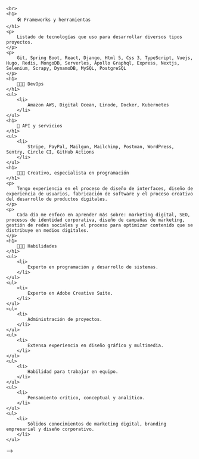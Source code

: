 <!--<!DOCTYPE html>
<html lang="en">
<head>
    <meta charset="UTF-8">
    <meta name="viewport" content="width=device-width, initial-scale=1.0">
</head>
<body>
    <h1>
        Hola 👋🏻, bienvenido a mi perfil profesional
    </h1>
    <p>
        Soy programador full stack con experiencia en la industria de viajes, consultoría, reclutamiento y recursos humanos. Me especializo en tecnologías con lenguajes como Java, Kotlin, JavaScript y Python.
    </p>
    <p><em>Soy una persona emprendedora que se apasiona por aprender más sobre programación, tecnología y ciencias.</em></p>
    <p>Tengo sólidos conocimientos en diseño de interfaces, experiencia de usuarios, Adobe Photoshop, identidad corporativa y Marketing digital.
    </p>
    <br>
    <h1>
        Me dedico a desarrollar software
    </h1>
    <ul>
        <li>👨🏻‍💻 Actualmente trabajo en Revenatium.com. </li>
            <li>💼 Desarrolle y doy soporte al sistema de StarTalent para administrar candidatos.</li>
            <li>🤺 Mi perfil profesional lo puedes encontrar en arthurolg.com y en LinkedIn.</li>
            <li>👨🏻‍🔬 Actualmente estoy aprendiendo sobre micro servicios y NodeJS.</li>
            <li>📓 Público mis notas y prácticas sobre desarrollo en el repositorio playground</li>
            <li>📊 Soy entusiasta del marketing de afiliados, SEO, SEM y técnicas de eCommerce.</li>
      </li>
    </ul>
    <h1>
        mis sitios
    </h1>
    <ul>
            <li></li>
            <li></li>
            <li></li>
      </li>
    </ul>
    <!--
        <h1>
        Mis redes sociales
    </h1>
    <a href="https://www.linkedin.com" rel="nofollow"><img src="https://github.com/lgzarturo/lgzarturo/raw/master/assets/linkedin.png" alt="LinkedIn" width="24" style="width: 24px; max-width: 100%;"></a>
    <a href="https://twitter.com" rel="nofollow"><img src="https://github.com/lgzarturo/lgzarturo/raw/master/assets/twitter.png" alt="Twitter" width="24" style="width: 24px; max-width: 100%;"></a>
    <a href="https://www.instagram.com/nickpl18/" rel="nofollow"><img src="https://github.com/lgzarturo/lgzarturo/raw/master/assets/instagram.png" alt="instagram" width="24" style="width: 24px; max-width: 100%;"></a>
    -->
    <br>
    <h1>
        🛠 Frameworks y herramientas
    </h1>
    <p>
        Listado de tecnologías que uso para desarrollar diversos tipos proyectos.
    </p>
    <p>
        Git, Spring Boot, React, Django, Html 5, Css 3, TypeScript, Vuejs, Hugo, Redis, MongoDB, Serverles, Apollo Graphql, Express, Nextjs, Selenium, Scrapy, DynamoDB, MySQL, PostgreSQL
    </p>
    <h1>
        👨🏻‍🔬 DevOps
    </h1>
    <ul>
        <li>
            Amazon AWS, Digital Ocean, Linode, Docker, Kubernetes
        </li>
    </ul>
    <h1>
        🚀 API y servicios
    </h1>
    <ul>
        <li>
            Stripe, PayPal, Mailgun, Mailchimp, Postman, WordPress, Sentry, Circle CI, GitHub Actions
        </li>
    </ul>
    <h1>
        👨🏻‍🎨 Creativo, especialista en programación
    </h1>
    <p>
        Tengo experiencia en el proceso de diseño de interfaces, diseño de experiencia de usuarios, fabricación de software y el proceso creativo del desarrollo de productos digitales.
    </p>
    <p>
        Cada día me enfoco en aprender más sobre: marketing digital, SEO, procesos de identidad corporativa, diseño de campañas de marketing, gestión de redes sociales y el proceso para optimizar contenido que se distribuye en medios digitales.
    </p>
    <h1>
        👨🏻‍🚀 Habilidades
    </h1>
    <ul>
        <li>
            Experto en programación y desarrollo de sistemas.
        </li>
    </ul>
    <ul>
        <li>
            Experto en Adobe Creative Suite.
        </li>
    </ul>
    <ul>
        <li>
            Administración de proyectos.
        </li>
    </ul>
    <ul>
        <li>
            Extensa experiencia en diseño gráfico y multimedia.
        </li>
    </ul>
    <ul>
        <li>
            Habilidad para trabajar en equipo.
        </li>
    </ul>
    <ul>
        <li>
            Pensamiento crítico, conceptual y analítico.
        </li>
    </ul>
    <ul>
        <li>
            Sólidos conocimientos de marketing digital, branding empresarial y diseño corporativo.
        </li>
    </ul>
</body>
</html>-->
